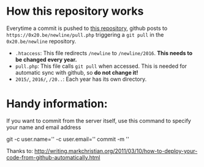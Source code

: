 # How this repository works

Everytime a commit is pushed to [this repository](https://github.com/0x20/newline), github posts to `https://0x20.be/newline/pull.php` triggering a `git pull` in the `0x20.be/newline` repository.

- `.htaccess`: This file redirects `/newline` to `/newline/2016`. **This needs to be changed every year.**
- `pull.php`: This file calls `git pull` when accessed. This is needed for automatic sync with github, so **do not change it!**
- `2015/`, `2016/`, `/20..`: Each year has its own directory.

# Handy information:

If you want to commit from the server itself, use this command to specify your name and email address

  git -c user.name='<NAME>' -c user.email='<EMAIL>' commit -m '<TEXT>'


Thanks to: http://writing.markchristian.org/2011/03/10/how-to-deploy-your-code-from-github-automatically.html

